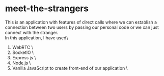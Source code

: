 # meet-the-strangers
This is an application with features of direct calls where we can establish a connection between two users by passing our personal code or we can just connect with the stranger.\
In this application, I have used\ 
1. WebRTC \
2. SocketIO \
3. Express.js \
4. Node.js \
5. Vanilla JavaScript to create front-end of our application \
